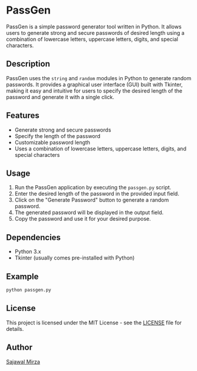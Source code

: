 # PassGen

PassGen is a simple password generator tool written in Python. It allows users to generate strong and secure passwords of desired length using a combination of lowercase letters, uppercase letters, digits, and special characters.

## Description

PassGen uses the `string` and `random` modules in Python to generate random passwords. It provides a graphical user interface (GUI) built with Tkinter, making it easy and intuitive for users to specify the desired length of the password and generate it with a single click.

## Features

- Generate strong and secure passwords
- Specify the length of the password
- Customizable password length
- Uses a combination of lowercase letters, uppercase letters, digits, and special characters

## Usage

1. Run the PassGen application by executing the `passgen.py` script.
2. Enter the desired length of the password in the provided input field.
3. Click on the "Generate Password" button to generate a random password.
4. The generated password will be displayed in the output field.
5. Copy the password and use it for your desired purpose.

## Dependencies

- Python 3.x
- Tkinter (usually comes pre-installed with Python)

## Example
```bash
python passgen.py
```
## License

This project is licensed under the MIT License - see the [LICENSE](LICENSE) file for details.

## Author

[Sajawal Mirza](https://github.com/Pro-Prompter)